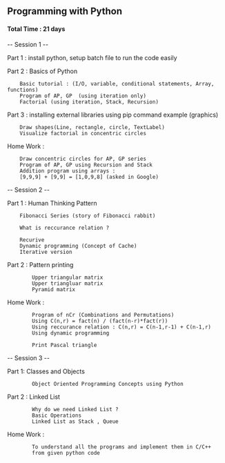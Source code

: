 ## Programming with Python 

#### Total Time : 21 days

-- Session 1 --

Part 1 : install python, setup batch file to run the code easily

Part 2 : Basics of Python

		Basic tutorial : (I/O, variable, conditional statements, Array, functions)
		Program of AP, GP  (using iteration only)
		Factorial (using iteration, Stack, Recursion)

Part 3 : installing external libraries using pip command example (graphics)

		Draw shapes(Line, rectangle, circle, TextLabel)
		Visualize factorial in concentric circles

Home Work : 

    	Draw concentric circles for AP, GP series
		Program of AP, GP using Recursion and Stack
		Addition program using arrays :  
		[9,9,9] + [9,9] = [1,0,9,8] (asked in Google)

-- Session 2 --

Part 1 : Human Thinking Pattern
			
		Fibonacci Series (story of Fibonacci rabbit)
			
		What is reccurance relation ?

		Recurive
		Dynamic programming (Concept of Cache)
		Iterative version
		    
Part 2 : Pattern printing 

    		Upper triangular matrix
    		Upper triangluar matrix
    		Pyramid matrix


Home Work : 

    		Program of nCr (Combinations and Permutations)
    		Using C(n,r) = fact(n) / (fact(n-r)*fact(r)) 
    		Using reccurance relation : C(n,r) = C(n-1,r-1) + C(n-1,r)
			Using dynamic programming

			Print Pascal triangle


-- Session 3 --

Part 1: Classes and Objects
        
       		Object Oriented Programming Concepts using Python
       
       
Part 2 : Linked List 

	     	Why do we need Linked List ? 
	     	Basic Operations
	     	Linked List as Stack , Queue
     
Home Work :

    		To understand all the programs and implement them in C/C++ 
    		from given python code
       
        






